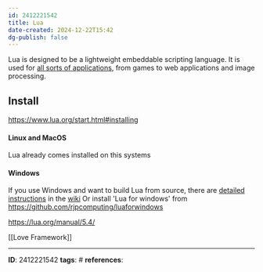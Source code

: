 ```yaml
---
id: 2412221542
title: Lua
date-created: 2024-12-22T15:42
dg-publish: false
---
```


Lua is designed to be a lightweight embeddable scripting language. It is used for [all sorts of applications](https://lua.org/uses.html), from games to web applications and image processing.

## Install

https://www.lua.org/start.html#installing

#### Linux and MacOS
Lua already comes installed on this systems

#### Windows

If you use Windows and want to build Lua from source, there are [detailed instructions](http://lua-users.org/wiki/BuildingLuaInWindowsForNewbies) in the [wiki](http://lua-users.org/wiki/) 
Or install 'Lua for windows' from https://github.com/rjpcomputing/luaforwindows


https://lua.org/manual/5.4/

[[Love Framework]]


---
**ID**:  2412221542
**tags**: #
**references**:
